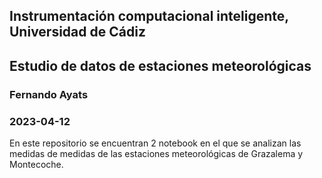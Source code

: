 ## Instrumentación computacional inteligente, Universidad de Cádiz
## Estudio de datos de estaciones meteorológicas
### Fernando Ayats
### 2023-04-12

En este repositorio se encuentran 2 notebook en el que se analizan las medidas de medidas de las estaciones meteorológicas de Grazalema y Montecoche.
